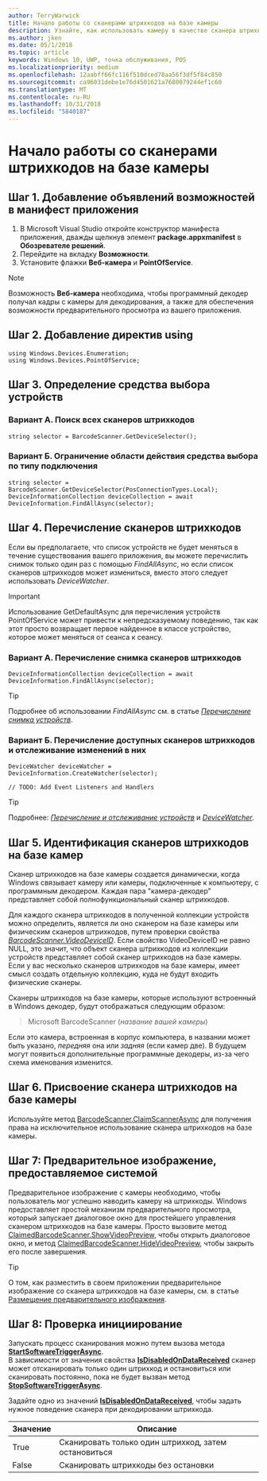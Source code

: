```yaml
---
author: TerryWarwick
title: Начало работы со сканерами штрихкодов на базе камеры
description: Узнайте, как использовать камеру в качестве сканера штрихкодов.
ms.author: jken
ms.date: 05/1/2018
ms.topic: article
keywords: Windows 10, UWP, точка обслуживания, POS
ms.localizationpriority: medium
ms.openlocfilehash: 12aabff66fc116f510dced78aa56f3df5f84c850
ms.sourcegitcommit: ca96031debe1e76d4501621a7680079244ef1c60
ms.translationtype: MT
ms.contentlocale: ru-RU
ms.lasthandoff: 10/31/2018
ms.locfileid: "5840187"
---
```

# <a name="getting-started-with-a-camera-barcode-scanner"></a>Начало работы со сканерами штрихкодов на базе камеры
## <a name="step-1-add-capability-declarations-to-your-app-manifest"></a>Шаг 1. Добавление объявлений возможностей в манифест приложения
1. В Microsoft Visual Studio откройте конструктор манифеста приложения, дважды щелкнув элемент **package.appxmanifest** в **Обозревателе решений**.
2. Перейдите на вкладку **Возможности**.
3. Установите флажки **Веб-камера** и **PointOfService**. 

>[!NOTE] 
> Возможность **Веб-камера** необходима, чтобы программный декодер получал кадры с камеры для декодирования, а также для обеспечения возможности предварительного просмотра из вашего приложения.

## <a name="step-2-add-using-directives"></a>Шаг 2. Добавление директив using

```Csharp
using Windows.Devices.Enumeration;
using Windows.Devices.PointOfService;
```
## <a name="step-3-define-your-device-selector"></a>Шаг 3. Определение средства выбора устройств

### **<a name="option-a-find-all-barcode-scanners"></a>Вариант А. Поиск всех сканеров штрихкодов**

```Csharp
string selector = BarcodeScanner.GetDeviceSelector();       
```

### **<a name="option-b-scoping-device-selector-to-connection-type"></a>Вариант Б. Ограничение области действия средства выбора по типу подключения**

```Csharp
string selector = BarcodeScanner.GetDeviceSelector(PosConnectionTypes.Local);
DeviceInformationCollection deviceCollection = await DeviceInformation.FindAllAsync(selector);
```

## <a name="step-4-enumerate-barcode-scanners"></a>Шаг 4. Перечисление сканеров штрихкодов
Если вы предполагаете, что список устройств не будет меняться в течение существования вашего приложения, вы можете перечислить снимок только один раз с помощью *FindAllAsync*, но если список сканеров штрихкодов может измениться, вместо этого следует использовать *DeviceWatcher*.  

> [!Important] 
> Использование GetDefaultAsync для перечисления устройств PointOfService может привести к непредсказуемому поведению, так как этот просто возвращает первое найденное в классе устройство, которое может меняться от сеанса к сеансу.

### **<a name="option-a-enumerate-a-snapshot-of-barcode-scanners"></a>Вариант А. Перечисление снимка сканеров штрихкодов**
```Csharp
DeviceInformationCollection deviceCollection = await DeviceInformation.FindAllAsync(selector);
```

> [!TIP]
> Подробнее об использовании *FindAllAsync* см. в статье [*Перечисление снимка устройств*](https://docs.microsoft.com/windows/uwp/devices-sensors/enumerate-devices#enumerate-a-snapshot-of-devices).

### **<a name="option-b-enumerate-and-watch-for-changes-in-available-barcode-scanners"></a>Вариант Б. Перечисление доступных сканеров штрихкодов и отслеживание изменений в них**
```Csharp
DeviceWatcher deviceWatcher = DeviceInformation.CreateWatcher(selector);

// TODO: Add Event Listeners and Handlers
```
> [!TIP]
> Подробнее: [*Перечисление и отслеживание устройств*](https://docs.microsoft.com/windows/uwp/devices-sensors/enumerate-devices#enumerate-and-watch-devices) и [*DeviceWatcher*](https://docs.microsoft.com/uwp/api/Windows.Devices.Enumeration.DeviceWatcher).

## <a name="step-5-identify-camera-barcode-scanners"></a>Шаг 5. Идентификация сканеров штрихкодов на базе камер
Сканер штрихкодов на базе камеры создается динамически, когда Windows связывает камеру или камеры, подключенные к компьютеру, с программным декодером.  Каждая пара "камера-декодер" представляет собой полнофункциональный сканер штрихкодов.

Для каждого сканера штрихкодов в полученной коллекции устройств можно определить, является ли оно сканером на базе камеры или физическим сканеров штрихкодов, путем проверки свойства [*BarcodeScanner.VideoDeviceID*](https://docs.microsoft.com/uwp/api/windows.devices.pointofservice.barcodescanner.videodeviceid#Windows_Devices_PointOfService_BarcodeScanner_VideoDeviceId).  Если свойство VideoDeviceID не равно NULL, это значит, что объект сканера штрихкодов из коллекции устройств представляет собой сканер штрихкодов на базе камеры.  Если у вас несколько сканеров штрихкодов на базе камеры, имеет смысл создать отдельную коллекцию, куда не будут входить физические сканеры. 

Сканеры штрихкодов на базе камеры, которые используют встроенный в Windows декодер, будут отображаться следующим образом: 

> Microsoft BarcodeScanner (*название вашей камеры*)

Если это камера, встроенная в корпус компьютера, в названии может быть указано, *передняя* она или *задняя* (если камер две).  В будущем могут появиться дополнительные программные декодеры, из-за чего схема именования изменится.

## <a name="step-6-claim-the-camera-barcode-scanner"></a>Шаг 6. Присвоение сканера штрихкодов на базе камеры 
Используйте метод [BarcodeScanner.ClaimScannerAsync](https://docs.microsoft.com/uwp/api/windows.devices.pointofservice.barcodescanner.claimscannerasync#Windows_Devices_PointOfService_BarcodeScanner_ClaimScannerAsync) для получения права на исключительное использование сканера штрихкодов на базе камеры.

## <a name="step-7-system-provided-preview"></a>Шаг 7: Предварительное изображение, предоставляемое системой
Предварительное изображение с камеры необходимо, чтобы пользователь мог успешно наводить камеру на штрихкоды.  Windows предоставляет простой механизм предварительного просмотра, который запускает диалоговое окно для простейшего управления сканером штрихкодов на базе камеры.  Просто вызовите метод [ClaimedBarcodeScanner.ShowVideoPreview](https://docs.microsoft.com/uwp/api/windows.devices.pointofservice.claimedbarcodescanner.showvideopreviewasync), чтобы открыть диалоговое окно, и метод [ClaimedBarcodeScanner.HideVideoPreview](https://docs.microsoft.com/uwp/api/windows.devices.pointofservice.claimedbarcodescanner.hidevideopreview), чтобы закрыть его после завершения.

> [!TIP]
> О том, как разместить в своем приложении предварительное изображение со сканера штрихкодов на базе камеры, см. в статье [Размещение предварительного изображения](pos-camerabarcode-hosting-preview.md).

## <a name="step-8-initiate-scan"></a>Шаг 8: Проверка инициирование 
Запускать процесс сканирования можно путем вызова метода [**StartSoftwareTriggerAsync**](https://docs.microsoft.com/uwp/api/windows.devices.pointofservice.claimedbarcodescanner.startsoftwaretriggerasync#Windows_Devices_PointOfService_ClaimedBarcodeScanner_StartSoftwareTriggerAsync).  
В зависимости от значения свойства [**IsDisabledOnDataReceived**](https://docs.microsoft.com/uwp/api/windows.devices.pointofservice.claimedbarcodescanner.isdisabledondatareceived#Windows_Devices_PointOfService_ClaimedBarcodeScanner_IsDisabledOnDataReceived) сканер может отсканировать только один штрихкод и остановиться или сканировать постоянно, пока не будет вызван метод [**StopSoftwareTriggerAsync**](https://docs.microsoft.com/uwp/api/windows.devices.pointofservice.claimedbarcodescanner.stopsoftwaretriggerasync#Windows_Devices_PointOfService_ClaimedBarcodeScanner_StopSoftwareTriggerAsync).

Задайте одно из значений [**IsDisabledOnDataReceived**](https://docs.microsoft.com/uwp/api/windows.devices.pointofservice.claimedbarcodescanner.isdisabledondatareceived#Windows_Devices_PointOfService_ClaimedBarcodeScanner_IsDisabledOnDataReceived), чтобы задать нужное поведение сканера при декодировании штрихкода.

| Значение | Описание |
| ----- | ----------- |
| True   | Сканировать только один штрихкод, затем остановиться |
| False  | Сканировать штрихкоды без остановки |